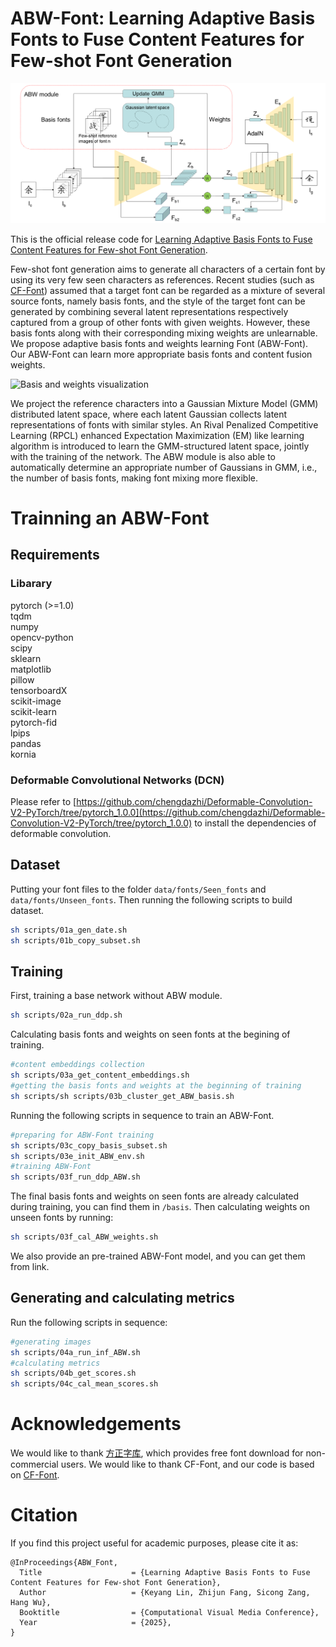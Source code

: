 # ABW-Font: Learning Adaptive Basis Fonts to Fuse Content Features for Few-shot Font Generation
 
 <img src="assets/networkoverview.png" alt="networkoverview" width="600"/>
 
 This is the official release code for [Learning Adaptive Basis Fonts to Fuse Content Features for Few-shot Font Generation](http://iccvm.org/2025/papers/lncs/200.pdf). 
 
 Few-shot font generation aims to generate all characters of a certain font by using its very few seen characters as references. Recent studies \(such as [CF-Font](https://github.com/wangchi95/CF-Font)\) assumed that a target font can be regarded as a mixture of several source fonts, namely basis fonts, and the style of the target font can be generated by combining several latent representations respectively captured from a group of other fonts with given weights. However, these basis fonts along with their corresponding mixing weights are unlearnable.
 We propose adaptive basis fonts and weights learning Font (ABW-Font). Our ABW-Font can learn more appropriate basis fonts and content fusion weights.
 
 <img src="assets/BWunseen1227.png" alt="Basis and weights visualization" width="600"/>
 
 We project the reference characters into a Gaussian Mixture Model (GMM) distributed latent space, where each latent Gaussian collects latent representations of fonts with similar styles. An Rival Penalized Competitive Learning (RPCL) enhanced Expectation Maximization (EM) like learning algorithm is introduced to learn the GMM-structured latent space, jointly with the training of the network. The ABW module is also able to automatically determine an appropriate number of Gaussians in GMM, i.e., the number of basis fonts, making font mixing more flexible.
 # Trainning an ABW-Font
 ## Requirements
 ### Libarary
 pytorch (>=1.0)  
 tqdm  
 numpy  
 opencv-python  
 scipy  
 sklearn  
 matplotlib    
 pillow   
 tensorboardX  
 scikit-image  
 scikit-learn  
 pytorch-fid  
 lpips  
 pandas  
 kornia
 ### Deformable Convolutional Networks (DCN)
 Please refer to [https://github.com/chengdazhi/Deformable-Convolution-V2-PyTorch/tree/pytorch_1.0.0](https://github.com/chengdazhi/Deformable-Convolution-V2-PyTorch/tree/pytorch_1.0.0) to install the dependencies of deformable convolution.
 ## Dataset
 Putting your font files to the folder `data/fonts/Seen_fonts` and `data/fonts/Unseen_fonts`.
 Then running the following scripts to build dataset.
 ```sh
 sh scripts/01a_gen_date.sh
 sh scripts/01b_copy_subset.sh
 ```
 ## Training
 First, training a base network without ABW module.
 ```sh
 sh scripts/02a_run_ddp.sh
 ```
 Calculating basis fonts and weights on seen fonts at the begining of training.
 ```sh
 #content embeddings collection
 sh scripts/03a_get_content_embeddings.sh
 #getting the basis fonts and weights at the beginning of training
 sh scripts/sh scripts/03b_cluster_get_ABW_basis.sh
 ```
 Running the following scripts in sequence to train an ABW-Font.
 ```sh
 #preparing for ABW-Font training
 sh scripts/03c_copy_basis_subset.sh
 sh scripts/03e_init_ABW_env.sh
 #training ABW-Font
 sh scripts/03f_run_ddp_ABW.sh
 ```
 The final basis fonts and weights on seen fonts are already calculated during training, you can find them in `/basis`. Then calculating weights on unseen fonts by running:  
 ```sh
 sh scripts/03f_cal_ABW_weights.sh
 ```
 We also provide an pre-trained ABW-Font model, and you can get them from link.
 ## Generating and calculating metrics
 Run the following scripts in sequence:
 ```sh
 #generating images
 sh scripts/04a_run_inf_ABW.sh
 #calculating metrics
 sh scripts/04b_get_scores.sh
 sh scripts/04c_cal_mean_scores.sh
 ```
 # Acknowledgements
 We would like to thank [方正字库](https://www.foundertype.com/), which provides free font download for non-commercial users. We would like to thank CF-Font, and our code is based on [CF-Font](https://github.com/wangchi95/CF-Font).
 
 # Citation
 If you find this project useful for academic purposes, please cite it as:
 ```
 @InProceedings{ABW_Font,
   Title                    = {Learning Adaptive Basis Fonts to Fuse Content Features for Few-shot Font Generation},
   Author                   = {Keyang Lin, Zhijun Fang, Sicong Zang, Hang Wu},
   Booktitle                = {Computational Visual Media Conference},
   Year                     = {2025},
 }
 ```
